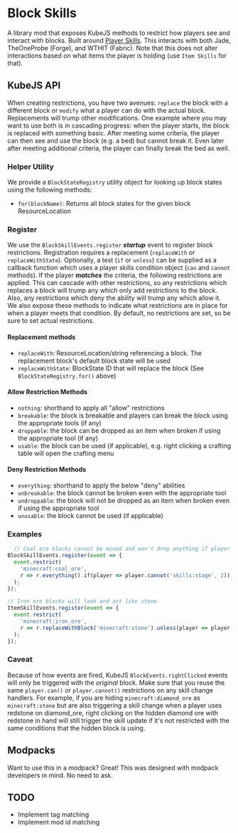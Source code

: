 # Block Skills

A library mod that exposes KubeJS methods to restrict how players see and interact with blocks. Built around
[Player Skills](https://github.com/impleri/player-skills). This interacts with both Jade, TheOneProbe (Forge), and WTHIT
(Fabric). Note that this does not alter interactions based on what items the player is holding (use `Item Skills` for
that).

## KubeJS API

When creating restrictions, you have two avenues: `replace` the block with a different block or `modify` what a player
can do with the actual block. Replacements will trump other modifications. One example where you may want to use both is
in cascading progress: when the player starts, the block is replaced with something basic. After meeting some criteria,
the player can then see and use the block (e.g. a bed) but cannot break it. Even later after meeting additional
criteria, the player can finally break the bed as well.

### Helper Utility

We provide a `BlockStateRegistry` utility object for looking up block states using the following methods:

- `for(blockName)`: Returns all block states for the given block ResourceLocation

### Register

We use the `BlockSkillEvents.register` ***startup*** event to register block restrictions. Registration requires a
replacement (`replaceWith` or `replaceWithState`). Optionally, a test (`if` or `unless`) can be supplied as a callback
function which uses a player skills condition object (`can` and `cannot` methods). If the player ***matches*** the
criteria, the following restrictions are applied. This can cascade with other restrictions, so any restrictions which
replaces a block will trump any which only add restrictions to the block. Also, any restrictions which deny the ability
will trump any which allow it. We also expose these methods to indicate what restrictions are in place for when a player
meets that condition. By default, no restrictions are set, so be sure to set actual restrictions.

#### Replacement methods

- `replaceWith`: ResourceLocation/string referencing a block. The replacement block's default block state will be used
- `replaceWithState`: BlockState ID that will replace the block (See `BlockStateRegistry.for()` above)

#### Allow Restriction Methods

- `nothing`: shorthand to apply all "allow" restrictions
- `breakable`: the block is breakable and players can break the block using the appropriate tools (if any)
- `droppable`: the block can be dropped as an item when broken if using the appropriate tool (if any)
- `usable`: the block can be used (if applicable), e.g. right clicking a crafting table will open the crafting menu

#### Deny Restriction Methods

- `everything`: shorthand to apply the below "deny" abilities
- `unbreakable`: the block cannot be broken even with the appropriate tool
- `undroppable`: the block will not be dropped as an item when broken even if using the appropriate tool
- `unusable`: the block cannot be used (if applicable)

### Examples

```js
  // Coal ore blocks cannot be mined and won't drop anything if player is at stage 1 or below
BlockSkillEvents.register(event => {
  event.restrict(
    'minecraft:coal_ore',
    r => r.everything().if(player => player.cannot('skills:stage', 2))
  );
});

// Iron ore blocks will look and act like stone
ItemSkillEvents.register(event => {
  event.restrict(
    'minecraft:iron_ore',
    r => r.replaceWithBlock('minecraft:stone').unless(player => player.can('skills:stage', 2))
  );
});
```

### Caveat

Because of how events are fired, KubeJS `BlockEvents.rightClicked` events will only be triggered with the _original_
block. Make sure that you reuse the same `player.can()` or `player.cannot()` restrictions on any skill change handlers.
For example, if you are hiding `minecraft:diamond_ore` as `minecraft:stone` but are also triggering a skill change when
a player uses redstone on diamond_ore, right clicking on the hidden diamond ore with redstone in hand will still trigger
the skill update if it's not restricted with the same conditions that the hidden block is using.

## Modpacks

Want to use this in a modpack? Great! This was designed with modpack developers in mind. No need to ask.

## TODO

- Implement tag matching
- Implement mod id matching

